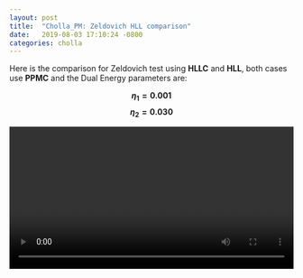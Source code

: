 ```yaml
---
layout: post
title:  "Cholla_PM: Zeldovich HLL comparison"
date:   2019-08-03 17:10:24 -0800
categories: cholla
---
```


Here is the comparison for Zeldovich test using **HLLC** and **HLL**, both cases use **PPMC** and the Dual Energy parameters are:

**$$\eta_1 = 0.001 $$**  **$$\eta_2 = 0.030 $$**


<div style="text-align: center">
<video src="{{ site.url }}assets/videos/zeldovich_HLL.mp4" width="100%"  height="auto" controls preload> </video>
</div>
